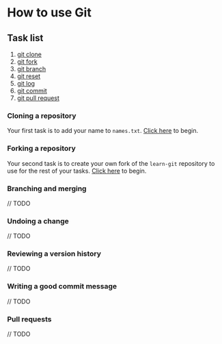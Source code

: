 # How to use Git

## Task list
1. [git clone](#cloning-a-repository)
2. [git fork](#forking-a-repository)
3. [git branch](#branching-and-merging)
4. [git reset](#undoing-a-change)
5. [git log](#reviewing-a-version-history)
6. [git commit](#writing-a-good-commit-message)
8. [git pull request](#pull-requests)

### Cloning a repository
Your first task is to add your name to `names.txt`.
[Click here](/tasks/clone.md) to begin.

### Forking a repository
Your second task is to create your own fork of the `learn-git` repository to
use for the rest of your tasks. [Click here](/tasks/fork.md) to begin.

### Branching and merging
// TODO

### Undoing a change
// TODO

### Reviewing a version history
// TODO

### Writing a good commit message
// TODO

### Pull requests
// TODO